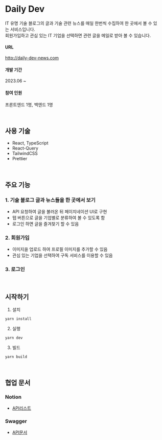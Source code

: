 Daily Dev
=============
IT 유명 기술 블로그의 글과 기술 관련 뉴스를 매일 한번씩 수집하여 한 곳에서 볼 수 있는 서비스입니다.    
회원가입하고 관심 있는 IT 기업을 선택하면 관련 글을 메일로 받아 볼 수 있습니다.

#### URL
http://daily-dev-news.com

#### 개발 기간
2023.06 ~ 

#### 참여 인원
프론트엔드 1명, 백엔드 1명

<br />

## 사용 기술
* React, TypeScript
* React-Query
* TailwindCSS
* Prettier

<br />

## 주요 기능
### 1. 기술 블로그 글과 뉴스들을 한 곳에서 보기
- API 요청하여 글을 불러온 뒤 페이지네이션 UI로 구현
- 탭 버튼으로 글을 기업별로 분류하여 볼 수 있도록 함
- 로그인 하면 글을 즐겨찾기 할 수 있음

### 2. 회원가입
- 이미지을 업로드 하여 프로필 이미지를 추가할 수 있음
- 관심 있는 기업을 선택하여 구독 서비스를 이용할 수 있음
  
### 3. 로그인


<br />


## 시작하기
1. 설치
```
yarn install
```
2. 실행
```
yarn dev
```
3. 빌드
```
yarn build
```

<br />


## 협업 문서
### Notion
* [API리스트](https://www.notion.so/kkomyoung/API-084dad97eae54431b792b12ef4222b23?pvs=4)

### Swagger
* [API문서](http://3.239.26.220:8080/dailyb/swagger-ui/index.html)
